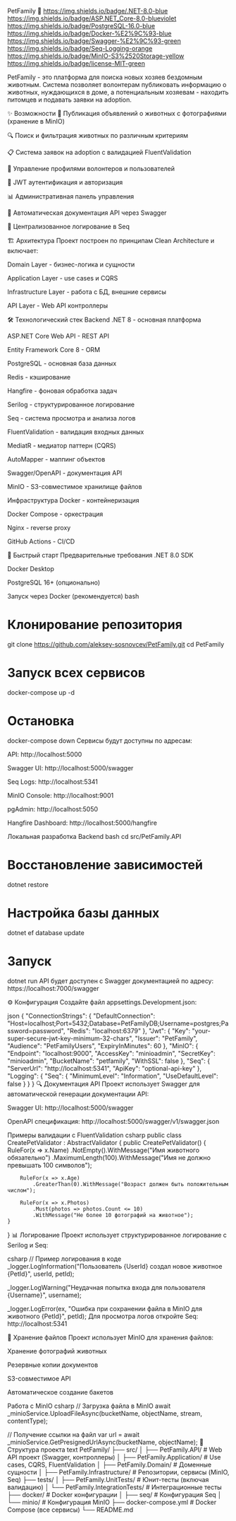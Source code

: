 PetFamily 🐾
https://img.shields.io/badge/.NET-8.0-blue
https://img.shields.io/badge/ASP.NET_Core-8.0-blueviolet
https://img.shields.io/badge/PostgreSQL-16.0-blue
https://img.shields.io/badge/Docker-%E2%9C%93-blue
https://img.shields.io/badge/Swagger-%E2%9C%93-green
https://img.shields.io/badge/Seq-Logging-orange
https://img.shields.io/badge/MinIO-S3%2520Storage-yellow
https://img.shields.io/badge/license-MIT-green

PetFamily - это платформа для поиска новых хозяев бездомным животным. Система позволяет волонтерам публиковать информацию о животных, нуждающихся в доме, а потенциальным хозяевам - находить питомцев и подавать заявки на adoption.

✨ Возможности
📝 Публикация объявлений о животных с фотографиями (хранение в MinIO)

🔍 Поиск и фильтрация животных по различным критериям

📋 Система заявок на adoption с валидацией FluentValidation

👤 Управление профилями волонтеров и пользователей

🔐 JWT аутентификация и авторизация

📊 Административная панель управления

📖 Автоматическая документация API через Swagger

📝 Централизованное логирование в Seq

🏗️ Архитектура
Проект построен по принципам Clean Architecture и включает:

Domain Layer - бизнес-логика и сущности

Application Layer - use cases и CQRS

Infrastructure Layer - работа с БД, внешние сервисы

API Layer - Web API контроллеры

🛠️ Технологический стек
Backend
.NET 8 - основная платформа

ASP.NET Core Web API - REST API

Entity Framework Core 8 - ORM

PostgreSQL - основная база данных

Redis - кэширование

Hangfire - фоновая обработка задач

Serilog - структурированное логирование

Seq - система просмотра и анализа логов

FluentValidation - валидация входных данных

MediatR - медиатор паттерн (CQRS)

AutoMapper - маппинг объектов

Swagger/OpenAPI - документация API

MinIO - S3-совместимое хранилище файлов

Инфраструктура
Docker - контейнеризация

Docker Compose - оркестрация

Nginx - reverse proxy

GitHub Actions - CI/CD

🚀 Быстрый старт
Предварительные требования
.NET 8.0 SDK

Docker Desktop

PostgreSQL 16+ (опционально)

Запуск через Docker (рекомендуется)
bash
# Клонирование репозитория
git clone https://github.com/aleksey-sosnovcev/PetFamily.git
cd PetFamily

# Запуск всех сервисов
docker-compose up -d

# Остановка
docker-compose down
Сервисы будут доступны по адресам:

API: http://localhost:5000

Swagger UI: http://localhost:5000/swagger

Seq Logs: http://localhost:5341

MinIO Console: http://localhost:9001

pgAdmin: http://localhost:5050

Hangfire Dashboard: http://localhost:5000/hangfire

Локальная разработка
Backend
bash
cd src/PetFamily.API

# Восстановление зависимостей
dotnet restore

# Настройка базы данных
dotnet ef database update

# Запуск
dotnet run
API будет доступен с Swagger документацией по адресу: https://localhost:7000/swagger

⚙️ Конфигурация
Создайте файл appsettings.Development.json:

json
{
  "ConnectionStrings": {
    "DefaultConnection": "Host=localhost;Port=5432;Database=PetFamilyDB;Username=postgres;Password=password",
    "Redis": "localhost:6379"
  },
  "Jwt": {
    "Key": "your-super-secure-jwt-key-minimum-32-chars",
    "Issuer": "PetFamily",
    "Audience": "PetFamilyUsers",
    "ExpiryInMinutes": 60
  },
  "MinIO": {
    "Endpoint": "localhost:9000",
    "AccessKey": "minioadmin",
    "SecretKey": "minioadmin",
    "BucketName": "petfamily",
    "WithSSL": false
  },
  "Seq": {
    "ServerUrl": "http://localhost:5341",
    "ApiKey": "optional-api-key"
  },
  "Logging": {
    "Seq": {
      "MinimumLevel": "Information",
      "UseDefaultLevel": false
    }
  }
}
🔍 Документация API
Проект использует Swagger для автоматической генерации документации API:

Swagger UI: http://localhost:5000/swagger

OpenAPI спецификация: http://localhost:5000/swagger/v1/swagger.json

Примеры валидации с FluentValidation
csharp
public class CreatePetValidator : AbstractValidator<CreatePetRequest>
{
    public CreatePetValidator()
    {
        RuleFor(x => x.Name)
            .NotEmpty().WithMessage("Имя животного обязательно")
            .MaximumLength(100).WithMessage("Имя не должно превышать 100 символов");
        
        RuleFor(x => x.Age)
            .GreaterThan(0).WithMessage("Возраст должен быть положительным числом");
        
        RuleFor(x => x.Photos)
            .Must(photos => photos.Count <= 10)
            .WithMessage("Не более 10 фотографий на животное");
    }
}
📊 Логирование
Проект использует структурированное логирование с Serilog и Seq:

csharp
// Пример логирования в коде
_logger.LogInformation("Пользователь {UserId} создал новое животное {PetId}", 
    userId, petId);

_logger.LogWarning("Неудачная попытка входа для пользователя {Username}", 
    username);

_logger.LogError(ex, "Ошибка при сохранении файла в MinIO для животного {PetId}", 
    petId);
Для просмотра логов откройте Seq: http://localhost:5341

📁 Хранение файлов
Проект использует MinIO для хранения файлов:

Хранение фотографий животных

Резервные копии документов

S3-совместимое API

Автоматическое создание бакетов

Работа с MinIO
csharp
// Загрузка файла в MinIO
await _minioService.UploadFileAsync(bucketName, objectName, stream, contentType);

// Получение ссылки на файл
var url = await _minioService.GetPresignedUrlAsync(bucketName, objectName);
📁 Структура проекта
text
PetFamily/
├── src/
│   ├── PetFamily.API/           # Web API проект (Swagger, контроллеры)
│   ├── PetFamily.Application/   # Use cases, CQRS, FluentValidation
│   ├── PetFamily.Domain/        # Доменные сущности
│   ├── PetFamily.Infrastructure/ # Репозитории, сервисы (MinIO, Seq)
├── tests/
│   ├── PetFamily.UnitTests/     # Юнит-тесты (включая валидацию)
│   └── PetFamily.IntegrationTests/ # Интеграционные тесты
├── docker/                      # Docker конфигурации
│   ├── seq/                     # Конфигурация Seq
│   └── minio/                   # Конфигурация MinIO
├── docker-compose.yml          # Docker Compose (все сервисы)
└── README.md
